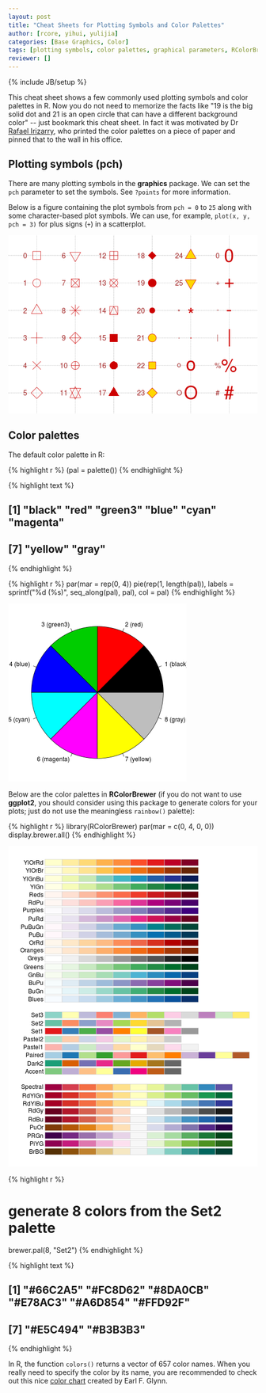 ```yaml
---
layout: post
title: "Cheat Sheets for Plotting Symbols and Color Palettes"
author: [rcore, yihui, yulijia]
categories: [Base Graphics, Color]
tags: [plotting symbols, color palettes, graphical parameters, RColorBrewer]
reviewer: []
---
```

{% include JB/setup %}

This cheat sheet shows a few commonly used plotting symbols and color palettes in R. Now you do not
need to memorize the facts like "19 is the big solid dot and 21 is an open circle that can have a
different background color" -- just bookmark this cheat sheet. In fact it was motivated by Dr
[Rafael Irizarry](http://rafalab.jhsph.edu/), who printed the color palettes on a piece of paper
and pinned that to the wall in his office.

## Plotting symbols (pch)

There are many plotting symbols in the **graphics** package. We can set the `pch` parameter to set
the symbols. See `?points` for more information.

Below is a figure containing the plot symbols from `pch = 0` to `25` along with some
character-based plot symbols. We can use, for example, `plot(x, y, pch = 3)` for plus signs (`+`)
in a scatterplot.

![plot of chunk pch](/figures/2013-04-08-plotting-symbols-and-color-palettes/pch.png) 


## Color palettes

The default color palette in R:


{% highlight r %}
(pal = palette())
{% endhighlight %}



{% highlight text %}
## [1] "black"   "red"     "green3"  "blue"    "cyan"    "magenta"
## [7] "yellow"  "gray"
{% endhighlight %}



{% highlight r %}
par(mar = rep(0, 4))
pie(rep(1, length(pal)), labels = sprintf("%d (%s)", seq_along(pal), 
  pal), col = pal)
{% endhighlight %}

![plot of chunk default-pal](/figures/2013-04-08-plotting-symbols-and-color-palettes/default-pal.png) 


Below are the color palettes in **RColorBrewer** (if you do not want to use **ggplot2**, you should
consider using this package to generate colors for your plots; just do not use the meaningless
`rainbow()` palette):


{% highlight r %}
library(RColorBrewer)
par(mar = c(0, 4, 0, 0))
display.brewer.all()
{% endhighlight %}

![plot of chunk brewer-pal](/figures/2013-04-08-plotting-symbols-and-color-palettes/brewer-pal.png) 

{% highlight r %}
# generate 8 colors from the Set2 palette
brewer.pal(8, "Set2")
{% endhighlight %}



{% highlight text %}
## [1] "#66C2A5" "#FC8D62" "#8DA0CB" "#E78AC3" "#A6D854" "#FFD92F"
## [7] "#E5C494" "#B3B3B3"
{% endhighlight %}


In R, the function `colors()` returns a vector of 657 color names. When you really
need to specify the color by its name, you are recommended to check out this nice [color
chart](http://research.stowers-institute.org/efg/R/Color/Chart/ColorChart.pdf) created by Earl F.
Glynn.
